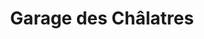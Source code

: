---
title: "Garage des Châlatres"
url: /nantes/garage-des-chalatres/
shop: réparation de voitures
---